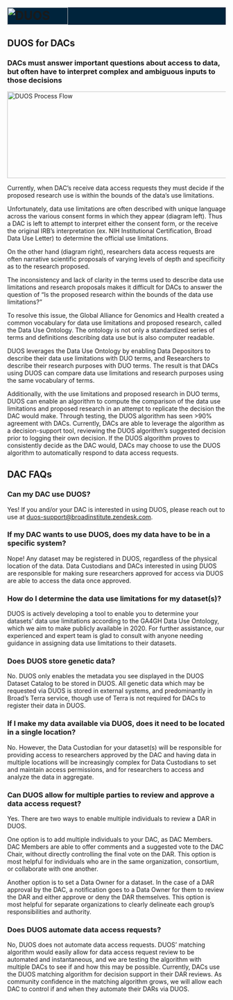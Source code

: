 <h1 style="background-color: #00243c;">
  <img alt="DUOS" src="/duos-ui/duos_logo.svg" width="140px" height="40px">
</h1>

## DUOS for DACs

### DACs must answer important questions about access to data, but often have to interpret complex and ambiguous inputs to those decisions

<img src="/duos-ui/assets/images/duos_process_flow.png" alt="DUOS Process Flow" width="900px" height="200px" class="image">

Currently, when DAC’s receive data access requests they must decide if the proposed research use is within the bounds of the data’s use limitations.

Unfortunately, data use limitations are often described with unique language across the various consent forms in which they appear (diagram left). Thus a DAC is left to attempt to interpret either the consent form, or the receive the original IRB’s interpretation (ex. NIH Institutional Certification, Broad Data Use Letter) to determine the official use limitations.

On the other hand (diagram right), researchers data access requests are often narrative scientific proposals of varying levels of depth and specificity as to the research proposed.

The inconsistency and lack of clarity in the terms used to describe data use limitations and research proposals makes it difficult for DACs to answer the question of “Is the proposed research within the bounds of the data use limitations?”

To resolve this issue, the Global Alliance for Genomics and Health created a common vocabulary for data use limitations and proposed research, called the Data Use Ontology. The ontology is not only a standardized series of terms and definitions describing data use but is also computer readable.

DUOS leverages the Data Use Ontology by enabling Data Depositors to describe their data use limitations with DUO terms, and Researchers to describe their research purposes with DUO terms. The result is that DACs using DUOS can compare data use limitations and research purposes using the same vocabulary of terms.

Additionally, with the use limitations and proposed research in DUO terms, DUOS can enable an algorithm to compute the comparison of the data use limitations and proposed research in an attempt to replicate the decision the DAC would make. Through testing, the DUOS algorithm has seen >90% agreement with DACs. Currently, DACs are able to leverage the algorithm as a decision-support tool, reviewing the DUOS algorithm’s suggested decision prior to logging their own decision. If the DUOS algorithm proves to consistently decide as the DAC would, DACs may choose to use the DUOS algorithm to automatically respond to data access requests.

## DAC FAQs

### Can my DAC use DUOS?
Yes! If you and/or your DAC is interested in using DUOS, please reach out to use at duos-support@broadinstitute.zendesk.com.

### If my DAC wants to use DUOS, does my data have to be in a specific system?
Nope! Any dataset may be registered in DUOS, regardless of the physical location of the data. Data Custodians and DACs interested in using DUOS are responsible for making sure researchers approved for access via DUOS are able to access the data once approved.

### How do I determine the data use limitations for my dataset(s)?
DUOS is actively developing a tool to enable you to determine your datasets’ data use limitations according to the GA4GH Data Use Ontology, which we aim to make publicly available in 2020. For further assistance, our experienced and expert team is glad to consult with anyone needing guidance in assigning data use limitations to their datasets.

### Does DUOS store genetic data?
No. DUOS only enables the metadata you see displayed in the DUOS Dataset Catalog to be stored in DUOS. All genetic data which may be requested via DUOS is stored in external systems, and predominantly in Broad’s Terra service, though use of Terra is not required for DACs to register their data in DUOS.

### If I make my data available via DUOS, does it need to be located in a single location?
No. However, the Data Custodian for your dataset(s) will be responsible for providing access to researchers approved by the DAC and having data in multiple locations will be increasingly complex for Data Custodians to set and maintain access permissions, and for researchers to access and analyze the data in aggregate.

### Can DUOS allow for multiple parties to review and approve a data access request?
Yes. There are two ways to enable multiple individuals to review a DAR in DUOS.

One option is to add multiple individuals to your DAC, as DAC Members. DAC Members are able to offer comments and a suggested vote to the DAC Chair, without directly controlling the final vote on the DAR. This option is most helpful for individuals who are in the same organization, consortium, or collaborate with one another.

Another option is to set a Data Owner for a dataset. In the case of a DAR approval by the DAC, a notification goes to a Data Owner for them to review the DAR and either approve or deny the DAR themselves. This option is most helpful for separate organizations to clearly delineate each group’s responsibilities and authority.

### Does DUOS automate data access requests?
No, DUOS does not automate data access requests. DUOS’ matching algorithm would easily allow for data access request review to be automated and instantaneous, and we are testing the algorithm with multiple DACs to see if and how this may be possible. Currently, DACs use the DUOS matching algorithm for decision support in their DAR reviews. As community confidence in the matching algorithm grows, we will allow each DAC to control if and when they automate their DARs via DUOS.
